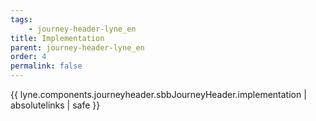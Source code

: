 ```yaml
---
tags: 
    - journey-header-lyne_en
title: Implementation
parent: journey-header-lyne_en
order: 4
permalink: false  
---
```

{{ lyne.components.journeyheader.sbbJourneyHeader.implementation | absolutelinks | safe }}